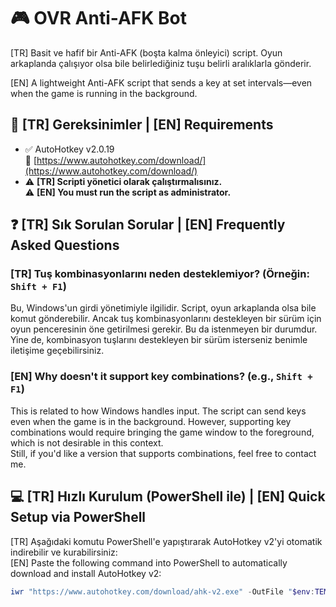 # 🎮 OVR Anti-AFK Bot

[TR] Basit ve hafif bir Anti-AFK (boşta kalma önleyici) script. Oyun arkaplanda çalışıyor olsa bile belirlediğiniz tuşu belirli aralıklarla gönderir.

[EN] A lightweight Anti-AFK script that sends a key at set intervals—even when the game is running in the background.

## 🧰 [TR] Gereksinimler | [EN] Requirements

- ✅ AutoHotkey v2.0.19  
  🔗 [https://www.autohotkey.com/download/](https://www.autohotkey.com/download/)  
- ⚠️ **[TR] Scripti yönetici olarak çalıştırmalısınız.**  
  ⚠️ **[EN] You must run the script as administrator.**

## ❓ [TR] Sık Sorulan Sorular | [EN] Frequently Asked Questions

### [TR] Tuş kombinasyonlarını neden desteklemiyor? (Örneğin: `Shift + F1`)  
Bu, Windows'un girdi yönetimiyle ilgilidir. Script, oyun arkaplanda olsa bile komut gönderebilir. Ancak tuş kombinasyonlarını destekleyen bir sürüm için oyun penceresinin öne getirilmesi gerekir. Bu da istenmeyen bir durumdur.  
Yine de, kombinasyon tuşlarını destekleyen bir sürüm isterseniz benimle iletişime geçebilirsiniz.

### [EN] Why doesn't it support key combinations? (e.g., `Shift + F1`)  
This is related to how Windows handles input. The script can send keys even when the game is in the background. However, supporting key combinations would require bringing the game window to the foreground, which is not desirable in this context.  
Still, if you'd like a version that supports combinations, feel free to contact me.

## 💻 [TR] Hızlı Kurulum (PowerShell ile) | [EN] Quick Setup via PowerShell

[TR] Aşağıdaki komutu PowerShell'e yapıştırarak AutoHotkey v2'yi otomatik indirebilir ve kurabilirsiniz:  
[EN] Paste the following command into PowerShell to automatically download and install AutoHotkey v2:

```powershell
iwr "https://www.autohotkey.com/download/ahk-v2.exe" -OutFile "$env:TEMP\ahk.exe"; Start-Process "$env:TEMP\ahk.exe" "/S" -Wait; Remove-Item "$env:TEMP\ahk.exe"
